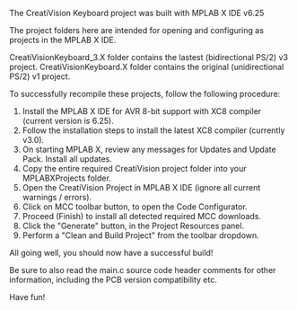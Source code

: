 The CreatiVision Keyboard project was built with MPLAB X IDE v6.25

The project folders here are intended for opening and configuring as projects in the MPLAB X IDE. 

CreatiVisionKeyboard_3.X folder contains the lastest (bidirectional PS/2) v3 project.
CreatiVisionKeyboard.X folder contains the original (unidirectional PS/2) v1 project.

To successfully recompile these projects, follow the following procedure:
1. Install the MPLAB X IDE for AVR 8-bit support with XC8 compiler (current version is 6.25).
2. Follow the installation steps to install the latest XC8 compiler (currently v3.0).
3. On starting MPLAB X, review any messages for Updates and Update Pack. Install all updates. 
4. Copy the entire required CreatiVision project folder into your MPLABXProjects folder.
5. Open the CreatiVision Project in MPLAB X IDE (ignore all current warnings / errors).
6. Click on MCC toolbar button, to open the Code Configurator.
7. Proceed (Finish) to install all detected required MCC downloads.
8. Click the "Generate" button, in the Project Resources panel.   
9. Perform a "Clean and Build Project" from the toolbar dropdown.

All going well, you should now have a successful build!

Be sure to also read the main.c source code header comments for other information, including the PCB version compatibility etc.

Have fun!
